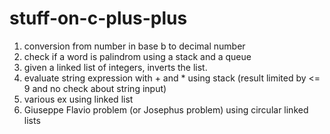 # stuff-on-c-plus-plus
1. conversion from number in base b to decimal number
2. check if a word is palindrom using a stack and a queue
3. given a linked list of integers, inverts the list.
4. evaluate string expression with + and * using stack  (result limited by <= 9 and no check about string input)
5. various ex using linked list
6. Giuseppe Flavio problem (or Josephus problem) using circular linked lists
